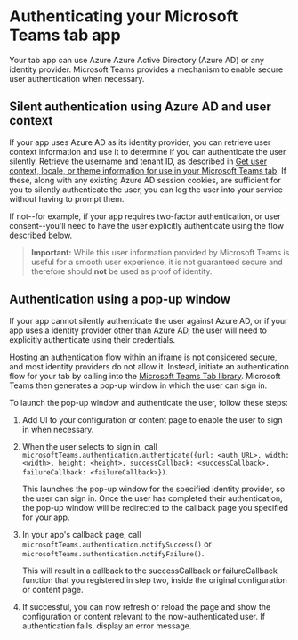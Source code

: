 ﻿# Authenticating your Microsoft Teams tab app

Your tab app can use Azure Azure Active Directory (Azure AD) or any identity provider. Microsoft Teams provides a mechanism to enable secure user authentication when necessary.

## Silent authentication using Azure AD and user context

If your app uses Azure AD as its identity provider, you can retrieve user context information and use it to determine if you can authenticate the user silently. Retrieve the username and tenant ID, as described in [Get user context, locale, or theme information for use in your Microsoft Teams tab](getusercontext.md). If these, along with any existing Azure AD session cookies, are sufficient for you to silently authenticate the user, you can log the user into your service without having to prompt them. 

If not--for example, if your app requires two-factor authentication, or user consent--you'll need to have the user explicitly authenticate using the flow described below.

> **Important:** While this user information provided by Microsoft Teams is useful for a smooth user experience, it is not guaranteed secure and therefore should **not** be used as proof of identity. 

## Authentication using a pop-up window

If your app cannot silently authenticate the user against Azure AD, or if your app uses a identity provider other than Azure AD, the user will need to explicitly authenticate using their credentials. 

Hosting an authentication flow within an iframe is not considered secure, and most identity providers do not allow it. Instead, initiate an authentication flow for your tab by calling into the [Microsoft Teams Tab library](https://statics.teams.microsoft.com/sdk/v0.2/js/MicrosoftTeams.js). Microsoft Teams then generates a pop-up window in which the user can sign in.

To launch the pop-up window and authenticate the user, follow these steps:

1. Add UI to your configuration or content page to enable the user to sign in when necessary.
2. When the user selects to sign in, call `microsoftTeams.authentication.authenticate({url: <auth URL>, width: <width>, height: <height>, successCallback: <successCallback>, failureCallback: <failureCallback>})`.
	
	This launches the pop-up window for the specified identity provider, so the user can sign in. Once the user has completed their authentication, the pop-up window will be redirected to the callback page you specified for your app. 
3. In your app's callback page, call `microsoftTeams.authentication.notifySuccess()` or `microsoftTeams.authentication.notifyFailure()`.
	
	This will result in a callback to the successCallback or failureCallback function that you registered in step two, inside the original configuration or content page.  
4. If successful, you can now refresh or reload the page and show the configuration or content relevant to the now-authenticated user. If authentication fails, display an error message.


